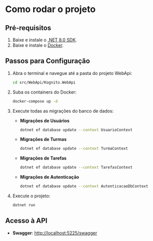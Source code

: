 ﻿# Como rodar o projeto

## Pré-requisitos

1. Baixe e instale o [.NET 8.0 SDK](https://dotnet.microsoft.com/download/dotnet/8.0).
2. Baixe e instale o [Docker](https://www.docker.com/get-started).

## Passos para Configuração

1. Abra o terminal e navegue até a pasta do projeto WebApi:
   ```bash
   cd src/WebApi/Kognito.WebApi
   ```

2. Suba os containers do Docker:
   ```bash
   docker-compose up -d
   ```

3. Execute todas as migrações do banco de dados:

    - **Migrações de Usuários**
       ```bash
       dotnet ef database update --context UsuarioContext
       ```
    - **Migrações de Turmas**
       ```bash
       dotnet ef database update --context TurmaContext
       ```
    - **Migrações de Tarefas**
       ```bash
       dotnet ef database update --context TarefasContext
       ```
    - **Migrações de Autenticação**
       ```bash
       dotnet ef database update --context AutenticacaoDbContext
       ```

4. Execute o projeto:
   ```bash
   dotnet run
   ```

## Acesso à API

- **Swagger**: [http://localhost:5225/swagger](http://localhost:5225/swagger)